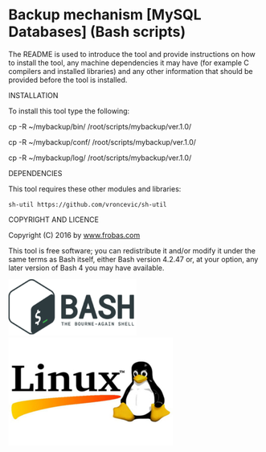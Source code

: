 Backup mechanism [MySQL Databases] (Bash scripts)
================================================================================

The README is used to introduce the tool and provide instructions on
how to install the tool, any machine dependencies it may have (for
example C compilers and installed libraries) and any other information
that should be provided before the tool is installed.

INSTALLATION

To install this tool type the following:

   cp -R ~/mybackup/bin/   /root/scripts/mybackup/ver.1.0/

   cp -R ~/mybackup/conf/  /root/scripts/mybackup/ver.1.0/

   cp -R ~/mybackup/log/   /root/scripts/mybackup/ver.1.0/


DEPENDENCIES

This tool requires these other modules and libraries:

  	sh-util	https://github.com/vroncevic/sh-util

COPYRIGHT AND LICENCE

Copyright (C) 2016 by www.frobas.com

This tool is free software; you can redistribute it and/or modify
it under the same terms as Bash itself, either Bash version 4.2.47 or,
at your option, any later version of Bash 4 you may have available.

![alt tag](https://raw.githubusercontent.com/vroncevic/mybackup/master/bash_logo_255_113.png)
![alt tag](https://raw.githubusercontent.com/vroncevic/mybackup/master/linux_logo_327_215.jpg)
